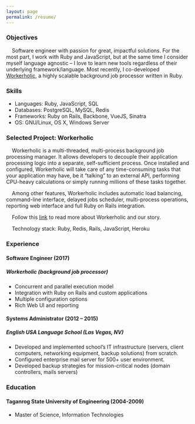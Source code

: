 ```yaml
---
layout: page
permalink: /resume/
---
```


### Objectives

&nbsp;&nbsp;&nbsp;&nbsp;Software engineer with passion for great, impactful solutions. For the most part, I work with Ruby and JavaScript, but at the same time I consider myself language agnostic – I love to learn new tools regardless of their underlying framework/language. Most recently, I co-developed [Workerholic](https://workerholic.github.io/), a highly scalable background job processor written in Ruby.

### Skills

* Languages: Ruby, JavaScript, SQL
* Databases: PostgreSQL, MySQL, Redis
* Frameworks: Ruby on Rails, Backbone, VueJS, Sinatra
* OS: GNU/Linux, OS X, Windows Server

### Selected Project: Workerholic
&nbsp;&nbsp;&nbsp;&nbsp;Workerholic is a multi-threaded, multi-process background job processing manager. It allows developers to decouple their application processing logic into a separate, self-sufficient process. Once installed and configured, Workerholic will take care of any time-consuming tasks that your application may have, be it “talking” to an external API, performing CPU-heavy calculations or simply running millions of these tasks together.

&nbsp;&nbsp;&nbsp;&nbsp;Among other features, Workerholic includes automatic load balancing, command-line interface, delayed jobs scheduler, multi-process operations, reporting web interface and full Ruby on Rails integration.

&nbsp;&nbsp;&nbsp;&nbsp;Follow this [link](https://workerholic.github.io/) to read more about Workerholic and our story.

&nbsp;&nbsp;&nbsp;&nbsp;Technology stack: Ruby, Redis, Rails, JavaScript, Heroku

### Experience
#### Software Engineer (2017)
##### Workerholic (background job processor)
* Concurrent and parallel execution model
* Integration with Ruby on Rails and custom applications
* Multiple configuration options
* Rich Web UI and reporting

#### Systems Administrator (2012 – 2015)
##### English USA Language School (Las Vegas, NV)
* Developed and implemented school’s IT infrastructure (servers, client computers, networking equipment, backup solutions) from scratch.
* Configured enterprise mail server for 500+ user environment.
* Developed backup strategies for mission-critical nodes (domain controllers, mails servers) 

### Education
#### Taganrog State University of Engineering (2004-2009)
* Master of Science, Information Technologies


